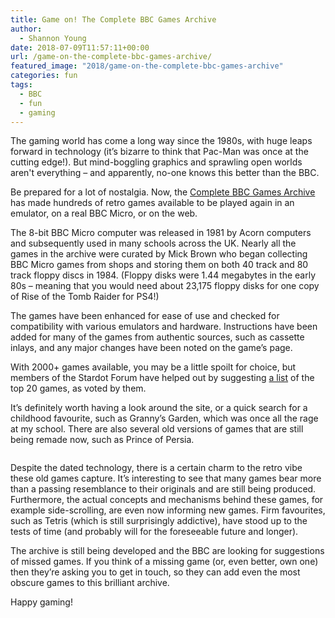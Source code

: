 ```yaml
---
title: Game on! The Complete BBC Games Archive
author:
  - Shannon Young
date: 2018-07-09T11:57:11+00:00
url: /game-on-the-complete-bbc-games-archive/
featured_image: "2018/game-on-the-complete-bbc-games-archive"
categories: fun
tags:
  - BBC
  - fun
  - gaming
---
```

The gaming world has come a long way since the 1980s, with huge leaps forward in technology (it’s bizarre to think that Pac-Man was once at the cutting edge!). But mind-boggling graphics and sprawling open worlds aren't everything &#8211; and apparently, no-one knows this better than the BBC.
<!--more-->

Be prepared for a lot of nostalgia. Now, the [Complete BBC Games Archive][1] has made hundreds of retro games available to be played again in an emulator, on a real BBC Micro, or on the web.

The 8-bit BBC Micro computer was released in 1981 by Acorn computers and subsequently used in many schools across the UK. Nearly all the games in the archive were curated by Mick Brown who began collecting BBC Micro games from shops and storing them on both 40 track and 80 track floppy discs in 1984. (Floppy disks were 1.44 megabytes in the early 80s &#8211; meaning that you would need about 23,175 floppy disks for one copy of Rise of the Tomb Raider for PS4!)

The games have been enhanced for ease of use and checked for compatibility with various emulators and hardware. Instructions have been added for many of the games from authentic sources, such as cassette inlays, and any major changes have been noted on the game’s page.

With 2000+ games available, you may be a little spoilt for choice, but members of the Stardot Forum have helped out by suggesting [a list][2] of the top 20 games, as voted by them.

It’s definitely worth having a look around the site, or a quick search for a childhood favourite, such as Granny’s Garden, which was once all the rage at my school. There are also several old versions of games that are still being remade now, such as Prince of Persia.

<img src="https://www.mark-making.com/wp-content/uploads/2018/07/1000x400_Games.jpg" alt="">

Despite the dated technology, there is a certain charm to the retro vibe these old games capture. It’s interesting to see that many games bear more than a passing resemblance to their originals and are still being produced. Furthermore, the actual concepts and mechanisms behind these games, for example side-scrolling, are even now informing new games. Firm favourites, such as Tetris (which is still surprisingly addictive), have stood up to the tests of time (and probably will for the foreseeable future and longer).

The archive is still being developed and the BBC are looking for suggestions of missed games. If you think of a missing game (or, even better, own one) then they’re asking you to get in touch, so they can add even the most obscure games to this brilliant archive.

Happy gaming!

 [1]: https://bbcmicro.co.uk/
 [2]: https://bbcmicro.co.uk/about.php
